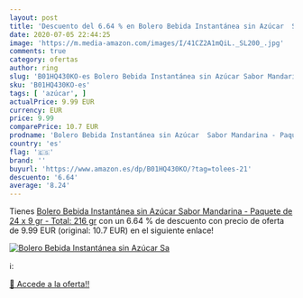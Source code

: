 ```yaml
---
layout: post
title: 'Descuento del 6.64 % en Bolero Bebida Instantánea sin Azúcar  Sa'
date: 2020-07-05 22:44:25
image: 'https://m.media-amazon.com/images/I/41CZ2A1mQiL._SL200_.jpg'
comments: true
category: ofertas
author: ring
slug: 'B01HQ430KO-es Bolero Bebida Instantánea sin Azúcar Sabor Mandarina -...'
sku: 'B01HQ430KO-es'
tags: [ 'azúcar', ]
actualPrice: 9.99 EUR
currency: EUR
price: 9.99
comparePrice: 10.7 EUR
prodname: 'Bolero Bebida Instantánea sin Azúcar  Sabor Mandarina - Paquete de 24 x 9 gr - Total: 216 gr'
country: 'es'
flag: '🇪🇸'
brand: ''
buyurl: 'https://www.amazon.es/dp/B01HQ430KO/?tag=tolees-21'
descuento: '6.64'
average: '8.24'
---
```


Tienes [Bolero Bebida Instantánea sin Azúcar  Sabor Mandarina - Paquete de 24 x 9 gr - Total: 216 gr](https://www.amazon.es/dp/B01HQ430KO/?tag=tolees-21) con un 6.64 % de descuento con precio de oferta de 9.99 EUR (original: 10.7 EUR) en el siguiente enlace!

[![Bolero Bebida Instantánea sin Azúcar  Sa](https://m.media-amazon.com/images/I/41CZ2A1mQiL._SL200_.jpg)](https://www.amazon.es/dp/B01HQ430KO/?tag=tolees-21)

ℹ️:


[🛒 Accede a la oferta!!](https://www.amazon.es/dp/B01HQ430KO/?tag=tolees-21)
